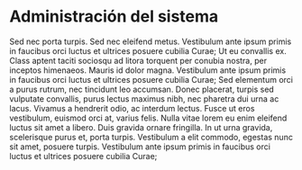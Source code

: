 # Administración del sistema

Sed nec porta turpis. Sed nec eleifend metus. Vestibulum ante ipsum primis in faucibus orci luctus et ultrices posuere cubilia Curae; Ut eu convallis ex. Class aptent taciti sociosqu ad litora torquent per conubia nostra, per inceptos himenaeos. Mauris id dolor magna. Vestibulum ante ipsum primis in faucibus orci luctus et ultrices posuere cubilia Curae; Sed elementum orci a purus rutrum, nec tincidunt leo accumsan. Donec placerat, turpis sed vulputate convallis, purus lectus maximus nibh, nec pharetra dui urna ac lacus. Vivamus a hendrerit odio, ac interdum lectus. Fusce ut eros vestibulum, euismod orci at, varius felis. Nulla vitae lorem eu enim eleifend luctus sit amet a libero. Duis gravida ornare fringilla. In ut urna gravida, scelerisque purus et, porta turpis. Vestibulum a elit commodo, egestas nunc sit amet, posuere turpis. Vestibulum ante ipsum primis in faucibus orci luctus et ultrices posuere cubilia Curae;